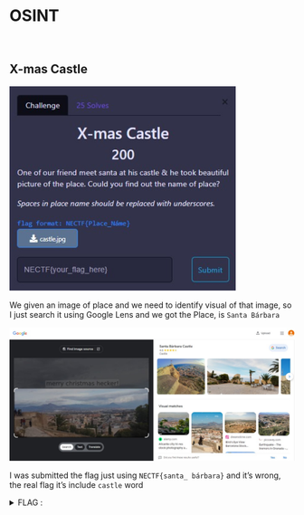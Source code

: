 # OSINT

<br>

## X-mas Castle
<img src="../img/24.jpg" width="400">

We given an image of place and we need to identify visual of that image, so I just search it using Google Lens and we got the Place, is `Santa Bárbara`

<img src="../img/25.jpg">

I was submitted the flag just using  `NECTF{santa_ bárbara}` and it’s wrong, the real flag it’s include `castle` word

<details>
  <summary>FLAG :</summary>
  
  `NECTF{santa_bárbara_castle}`

</details>
